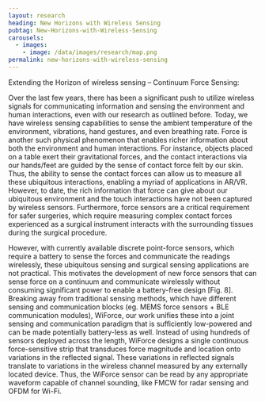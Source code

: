 ```yaml
---
layout: research
heading: New Horizons with Wireless Sensing
pubtag: New-Horizons-with-Wireless-Sensing
carousels:
  - images:
    - image: /data/images/research/map.png
permalink: new-horizons-with-wireless-sensing
---
```


Extending the Horizon of wireless sensing – Continuum Force Sensing: 

Over the last few years, there has been a significant push to utilize wireless signals for communicating information and sensing the environment and human interactions, even with our research as outlined before. Today, we have wireless sensing capabilities to sense the ambient temperature of the environment, vibrations, hand gestures, and even breathing rate. Force is another such physical phenomenon that enables richer information about both the environment and human interactions. For instance, objects placed on a table exert their gravitational forces, and the contact interactions via our hands/feet are guided by the sense of contact force felt by our skin. Thus, the ability to sense the contact forces can allow us to measure all these ubiquitous interactions, enabling a myriad of applications in AR/VR. However, to date, the rich information that force can give about our ubiquitous environment and the touch interactions have not been captured by wireless sensors. Furthermore, force sensors are a critical requirement for safer surgeries, which require measuring complex contact forces experienced as a surgical instrument interacts with the surrounding tissues during the surgical procedure. 

However, with currently available discrete point-force sensors, which require a battery to sense the forces and communicate the readings wirelessly, these ubiquitous sensing and surgical sensing applications are not practical. This motivates the development of new force sensors that can sense force on a continuum and communicate wirelessly without consuming significant power to enable a battery-free design [Fig. 8]. Breaking away from traditional sensing methods, which have different sensing and communication blocks (eg. MEMS force sensors + BLE communication modules), WiForce, our work unifies these into a joint sensing and communication paradigm that is sufficiently low-powered and can be made potentially battery-less as well. Instead of using hundreds of sensors deployed across the length, WiForce designs a single continuous force-sensitive strip that transduces force magnitude and location onto variations in the reflected signal. These variations in reflected signals translate to variations in the wireless channel measured by any externally located device. Thus, the WiForce sensor can be read by any appropriate waveform capable of channel sounding, like FMCW for radar sensing and OFDM for Wi-Fi.
